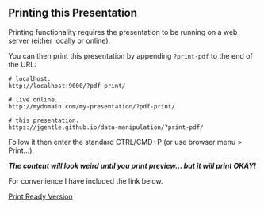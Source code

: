 ##  Printing this Presentation

Printing functionality requires the presentation to be running on a web server (either locally or online).

You can then print this presentation by appending ```?print-pdf```  to the end of the URL:
```
# localhost.
http://localhost:9000/?pdf-print/

# live online.
http://mydomain.com/my-presentation/?pdf-print/

# this presentation.
https://jgentle.github.io/data-manipulation/?print-pdf/
```

Follow it then enter the standard CTRL/CMD+P (or use browser menu > Print...).

_**The content will look weird until you print preview... but it will print OKAY!**_

For convenience I have included the link below.

[Print Ready Version](https://jgentle.github.io/data-manipulation/?print-pdf/)<!-- .element: target="_blank" data-preview-link -->
